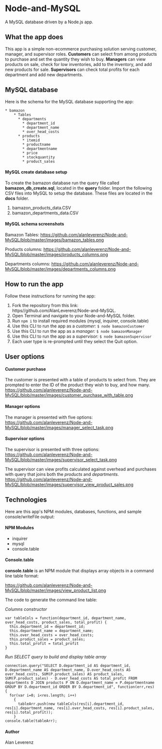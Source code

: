 # Node-and-MySQL
A MySQL database driven by a Node.js app. 

## What the app does

This app is a simple non-ecommerce purchasing solution serving customer, manager, and supervisor roles. 
__Customers__ can select from among products to purchase and set the quantity they wish to buy. 
__Managers__ can view products on sale, check for low inventories, add to the inventory, and add new products for sale. 
__Supervisors__ can check total profits for each department and add new departments. 

## MySQL database

Here is the schema for the MySQL database supporting the app:
````
* bamazon
    * Tables
      * departments
        * department_id
        * department_name
        * over_head_costs
      * products
        * itemid
        * productname
        * departmentname
        * price
        * stockquantity
        * product_sales
 ````
#### MySQL create database setup

To create the bamazon database run the query file called __bamazon_db_create.sql__, located in the __query__ folder.
Import the following CSV files into MySQL to setup the database. These files are located in the __docs__ folder.
   1. bamazon_products_data.CSV
   2. bamazon_departments_data.CSV

#### MySQL schema screenshots

Bamazon Tables:
https://github.com/alanleverenz/Node-and-MySQL/blob/master/images/bamazon_tables.png

Products columns:
https://github.com/alanleverenz/Node-and-MySQL/blob/master/images/products_columns.png

Departments columns:
https://github.com/alanleverenz/Node-and-MySQL/blob/master/images/departments_columns.png

## How to run the app

Follow these instructions for running the app:

1. Fork the repository from this link: https//github.com/AlanLeverenz/Node-and-MySQL.
2. Open Terminal and navigate to your Node-and-MySQL folder.
3. Run `npm i` to install required modules (mysql, inquirer, console.table)
4. Use this CLI to run the app as a *customer:*
    `$ node bamazonCustomer`
5. Use this CLI to run the app as a *manager:*
    `$ node bamazonManager`
6. Use this CLI to run the app as a *supervisor:*
   `$ node bamazonSupervisor`
7. Each user type is re-prompted until they select the Quit option.

## User options

#### Customer purchase

The customer is presented with a table of products to select from. They are prompted to enter the ID of the product they wish to buy, and how many.
https://github.com/alanleverenz/Node-and-MySQL/blob/master/images/customer_purchase_with_table.png

#### Manager options

The manager is presented with five options:
https://github.com/alanleverenz/Node-and-MySQL/blob/master/images/manager_select_task.png

#### Supervisor options

The supervisor is presented with three options:
https://github.com/alanleverenz/Node-and-MySQL/blob/master/images/supervisor_select_task.png

The supervisor can view profits calculated against overhead and purchases with query that joins both the *products* and *departments*.
https://github.com/alanleverenz/Node-and-MySQL/blob/master/images/supervisor_view_product_sales.png

## Technologies

Here are this app's NPM modules, databases, functions, and sample console/writeFile output:

#### NPM Modules
* inquirer
* mysql
* console.table

#### Console.table 
__console.table__ is an NPM module that displays array objects in a command line table format:

https://github.com/alanleverenz/Node-and-MySQL/blob/master/images/view_product_list.png

The code to generate the command line table:

*Columns constructor*
````
var tableCols = function(department_id, department_name, over_head_costs, product_sales, total_profit) {
  this.department_id = department_id;
  this.department_name = department_name;
  this.over_head_costs = over_head_costs;
  this.product_sales = product_sales;
  this.total_profit = total_profit
}
````
*Run SELECT query to build and display table array*
````
connection.query("SELECT D.department_id AS department_id, D.department_name AS department_name, D.over_head_costs AS over_head_costs, SUM(P.product_sales) AS product_sales, SUM(P.product_sales) - D.over_head_costs AS total_profit FROM departments D JOIN products P ON D.department_name = P.departmentname GROUP BY D.department_id ORDER BY D.department_id", function(err,res) {
  for(var i=0; i<res.length; i++) 
    {
      tableArr.push(new tableCols(res[i].department_id, res[i].department_name, res[i].over_head_costs, res[i].product_sales, res[i].total_profit));
    }
console.table(tableArr);
````
#### Author
Alan Leverenz
